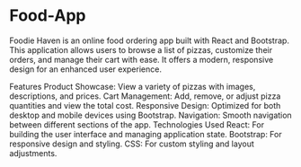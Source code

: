 # Food-App
Foodie Haven is an online food ordering app built with React and Bootstrap. This application allows users to browse a list of pizzas, customize their orders, and manage their cart with ease. It offers a modern, responsive design for an enhanced user experience.

Features
Product Showcase: View a variety of pizzas with images, descriptions, and prices.
Cart Management: Add, remove, or adjust pizza quantities and view the total cost.
Responsive Design: Optimized for both desktop and mobile devices using Bootstrap.
Navigation: Smooth navigation between different sections of the app.
Technologies Used
React: For building the user interface and managing application state.
Bootstrap: For responsive design and styling.
CSS: For custom styling and layout adjustments.
